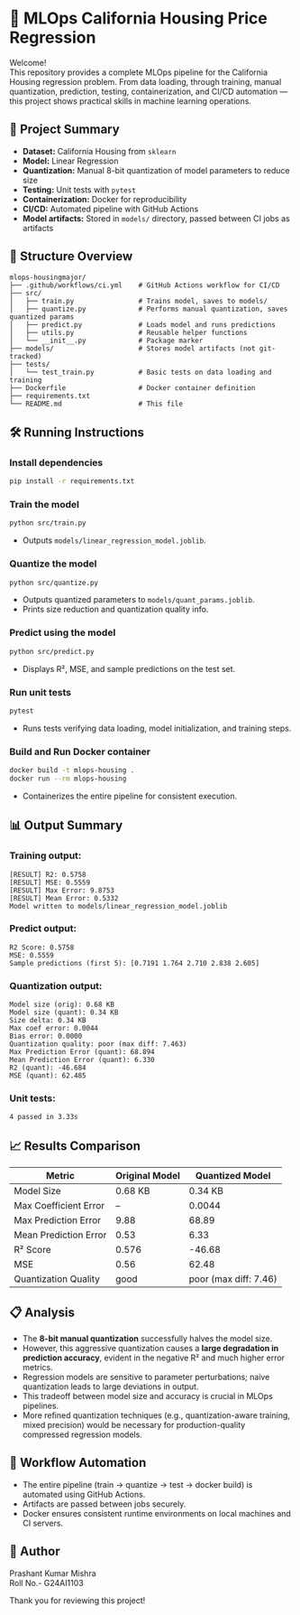 
# 🏡 MLOps California Housing Price Regression

Welcome!  
This repository provides a complete MLOps pipeline for the California Housing regression problem. From data loading, through training, manual quantization, prediction, testing, containerization, and CI/CD automation — this project shows practical skills in machine learning operations.

## 🚀 Project Summary

- **Dataset:** California Housing from `sklearn`
- **Model:** Linear Regression
- **Quantization:** Manual 8-bit quantization of model parameters to reduce size
- **Testing:** Unit tests with `pytest`
- **Containerization:** Docker for reproducibility
- **CI/CD:** Automated pipeline with GitHub Actions
- **Model artifacts:** Stored in `models/` directory, passed between CI jobs as artifacts

## 📁 Structure Overview

```
mlops-housingmajor/
├── .github/workflows/ci.yml    # GitHub Actions workflow for CI/CD
├── src/
│   ├── train.py                # Trains model, saves to models/
│   ├── quantize.py             # Performs manual quantization, saves quantized params
│   ├── predict.py              # Loads model and runs predictions
│   ├── utils.py                # Reusable helper functions
│   └── __init__.py             # Package marker
├── models/                     # Stores model artifacts (not git-tracked)
├── tests/
│   └── test_train.py           # Basic tests on data loading and training
├── Dockerfile                  # Docker container definition
├── requirements.txt
└── README.md                   # This file
```

## 🛠 Running Instructions

### Install dependencies

```bash
pip install -r requirements.txt
```

### Train the model

```bash
python src/train.py
```

- Outputs `models/linear_regression_model.joblib`.

### Quantize the model

```bash
python src/quantize.py
```

- Outputs quantized parameters to `models/quant_params.joblib`.
- Prints size reduction and quantization quality info.

### Predict using the model

```bash
python src/predict.py
```

- Displays R², MSE, and sample predictions on the test set.

### Run unit tests

```bash
pytest
```

- Runs tests verifying data loading, model initialization, and training steps.

### Build and Run Docker container

```bash
docker build -t mlops-housing .
docker run --rm mlops-housing
```

- Containerizes the entire pipeline for consistent execution.

## 📊 Output Summary

### Training output:

```
[RESULT] R2: 0.5758
[RESULT] MSE: 0.5559
[RESULT] Max Error: 9.8753
[RESULT] Mean Error: 0.5332
Model written to models/linear_regression_model.joblib
```

### Predict output:

```
R2 Score: 0.5758
MSE: 0.5559
Sample predictions (first 5): [0.7191 1.764 2.710 2.838 2.605]
```

### Quantization output:

```
Model size (orig): 0.68 KB
Model size (quant): 0.34 KB
Size delta: 0.34 KB
Max coef error: 0.0044
Bias error: 0.0000
Quantization quality: poor (max diff: 7.463)
Max Prediction Error (quant): 68.894
Mean Prediction Error (quant): 6.330
R2 (quant): -46.684
MSE (quant): 62.485
```

### Unit tests:

```
4 passed in 3.33s
```

## 📈 Results Comparison

| Metric                      | Original Model   | Quantized Model       |
|-----------------------------|------------------|----------------------|
| Model Size                  | 0.68 KB          | 0.34 KB              |
| Max Coefficient Error       | –                | 0.0044               |
| Max Prediction Error        | 9.88             | 68.89                |
| Mean Prediction Error       | 0.53             | 6.33                 |
| R² Score                   | 0.576            | -46.68               |
| MSE                        | 0.56             | 62.48                |
| Quantization Quality        | good             | poor (max diff: 7.46)|

## 📋 Analysis

- The **8-bit manual quantization** successfully halves the model size.
- However, this aggressive quantization causes a **large degradation in prediction accuracy**, evident in the negative R² and much higher error metrics.
- Regression models are sensitive to parameter perturbations; naive quantization leads to large deviations in output.
- This tradeoff between model size and accuracy is crucial in MLOps pipelines.
- More refined quantization techniques (e.g., quantization-aware training, mixed precision) would be necessary for production-quality compressed regression models.

## 🔄 Workflow Automation

- The entire pipeline (train → quantize → test → docker build) is automated using GitHub Actions.
- Artifacts are passed between jobs securely.
- Docker ensures consistent runtime environments on local machines and CI servers.

## 🙌 Author

Prashant Kumar Mishra  
Roll No.- G24AI1103

Thank you for reviewing this project!  

